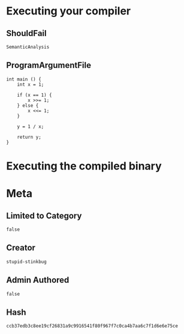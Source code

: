 # Executing your compiler

## ShouldFail

```
SemanticAnalysis
```

## ProgramArgumentFile

```
int main () {
    int x = 1;

    if (x == 1) {
        x >>= 1;
    } else {
        x <<= 1;
    }

    y = 1 / x;

    return y;
}
```

# Executing the compiled binary

# Meta

## Limited to Category

```
false
```

## Creator

```
stupid-stinkbug
```

## Admin Authored

```
false
```

## Hash

```
ccb37edb3c8ee19cf26831a9c9916541f80f967f7c0ca4b7aa6c7f1d6e6e75ce
```

